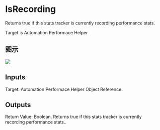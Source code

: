 # IsRecording

Returns true if this stats tracker is currently recording performance stats.

Target is Automation Performace Helper

## 图示

![]($-20221218-20200062.png)

## Inputs

Target: Automation Performace Helper Object Reference.  

## Outputs

Return Value: Boolean. Returns true if this stats tracker is currently recording performance stats..

